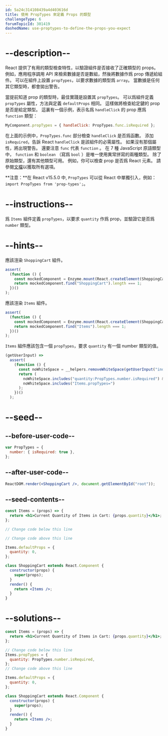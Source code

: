 ```yaml
---
id: 5a24c314108439a4d403616d
title: 使用 PropTypes 來定義 Props 的類型
challengeType: 6
forumTopicId: 301419
dashedName: use-proptypes-to-define-the-props-you-expect
---
```


# --description--

React 提供了有用的類型檢查特性，以驗證組件是否接收了正確類型的 props。 例如，應用程序調用 API 來檢索數據是否是數組，然後將數據作爲 prop 傳遞給組件。 可以在組件上設置 `propTypes`，以要求數據的類型爲 `array`。 當數據是任何其它類型時，都會拋出警告。

當提前知道 prop 的類型時，最佳實踐是設置其 `propTypes`。 可以爲組件定義 `propTypes` 屬性，方法與定義 `defaultProps` 相同。 這樣做將檢查給定鍵的 prop 是否是給定類型。 這裏有一個示例，表示名爲 `handleClick` 的 prop 應爲 `function` 類型：

```js
MyComponent.propTypes = { handleClick: PropTypes.func.isRequired };
```

在上面的示例中，`PropTypes.func` 部分檢查 `handleClick` 是否爲函數。 添加 `isRequired`，告訴 React `handleClick` 是該組件的必需屬性。 如果沒有那個屬性，將出現警告。 還要注意 `func` 代表 `function` 。 在 7 種 JavaScript 原語類型中， `function` 和 `boolean` （寫爲 `bool` ）是唯一使用異常拼寫的兩種類型。 除了原始類型，還有其他類型可用。 例如，你可以檢查 prop 是否爲 React 元素。 請參閱[文檔](https://reactjs.org/docs/jsx-in-depth.html#specifying-the-react-element-type)以獲取所有選項。

**注意：**在 React v15.5.0 中, `PropTypes` 可以從 React 中單獨引入，例如：`import PropTypes from 'prop-types';`。

# --instructions--

爲 `Items` 組件定義 `propTypes`，以要求 `quantity` 作爲 prop，並驗證它是否爲 `number` 類型。

# --hints--

應該渲染 `ShoppingCart` 組件。

```js
assert(
  (function () {
    const mockedComponent = Enzyme.mount(React.createElement(ShoppingCart));
    return mockedComponent.find("ShoppingCart").length === 1;
  })()
);
```

應該渲染 `Items` 組件。

```js
assert(
  (function () {
    const mockedComponent = Enzyme.mount(React.createElement(ShoppingCart));
    return mockedComponent.find("Items").length === 1;
  })()
);
```

`Items` 組件應該包含一個 `propTypes`，要求 `quantity` 有一個 number 類型的值。

```js
(getUserInput) =>
  assert(
    (function () {
      const noWhiteSpace = __helpers.removeWhiteSpace(getUserInput("index"));
      return (
        noWhiteSpace.includes("quantity:PropTypes.number.isRequired") &&
        noWhiteSpace.includes("Items.propTypes=")
      );
    })()
  );
```

# --seed--

## --before-user-code--

```jsx
var PropTypes = {
  number: { isRequired: true },
};
```

## --after-user-code--

```jsx
ReactDOM.render(<ShoppingCart />, document.getElementById("root"));
```

## --seed-contents--

```jsx
const Items = (props) => {
  return <h1>Current Quantity of Items in Cart: {props.quantity}</h1>;
};

// Change code below this line

// Change code above this line

Items.defaultProps = {
  quantity: 0,
};

class ShoppingCart extends React.Component {
  constructor(props) {
    super(props);
  }
  render() {
    return <Items />;
  }
}
```

# --solutions--

```jsx
const Items = (props) => {
  return <h1>Current Quantity of Items in Cart: {props.quantity}</h1>;
};

// Change code below this line
Items.propTypes = {
  quantity: PropTypes.number.isRequired,
};
// Change code above this line

Items.defaultProps = {
  quantity: 0,
};

class ShoppingCart extends React.Component {
  constructor(props) {
    super(props);
  }
  render() {
    return <Items />;
  }
}
```
